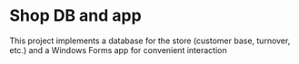 # Shop DB and app
This project implements a database for the store (customer base, turnover, etc.) and a Windows Forms app for convenient interaction
